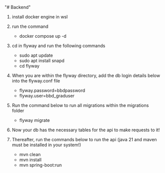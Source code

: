 "# Backend"

1. install docker engine in wsl
   
2. run the command
   - docker compose up -d
     
3. cd in flyway and run the following commands
   - sudo apt update
   - sudo apt install snapd
   - cd flyway

4. When you are within the flyway directory, add the db login details below into the flyway.conf file
   - flyway.password=bbdpassword
   - flyway.user=bbd_graduser
     
5. Run the command below to run all migrations within the migrations folder
   - flyway migrate
  
6. Now your db has the necessary tables for the api to make requests to it!
   
7. Thereafter, run the commands below to run the api 
   (java 21 and maven must be installed in your system!)
   - mvn clean
   - mvn install
   - mvn spring-boot:run
